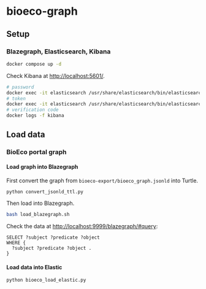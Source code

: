 # bioeco-graph

## Setup
### Blazegraph, Elasticsearch, Kibana

```bash
docker compose up -d
```

Check Kibana at <http://localhost:5601/>.

```bash
# password
docker exec -it elasticsearch /usr/share/elasticsearch/bin/elasticsearch-reset-password -u elastic
# token
docker exec -it elasticsearch /usr/share/elasticsearch/bin/elasticsearch-create-enrollment-token -s kibana
# verification code
docker logs -f kibana
```

## Load data
### BioEco portal graph
#### Load graph into Blazegraph

First convert the graph from `bioeco-export/bioeco_graph.jsonld` into Turtle.

```bash
python convert_jsonld_ttl.py 
```

Then load into Blazegraph.

```bash
bash load_blazegraph.sh
```

Check the data at <http://localhost:9999/blazegraph/#query>:

```sparql
SELECT ?subject ?predicate ?object
WHERE {
  ?subject ?predicate ?object .
}
```

#### Load data into Elastic

```bash
python bioeco_load_elastic.py
```
